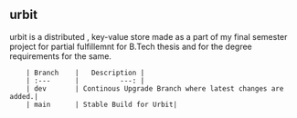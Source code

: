 ## urbit 

urbit is a distributed , key-value store made as a part of my final semester project for partial fulfillemnt for B.Tech thesis and for the degree requirements for the same.


        | Branch    |   Description |
        | :---      |          ---: |
        | dev       | Continous Upgrade Branch where latest changes are added.|
        | main      | Stable Build for Urbit|


